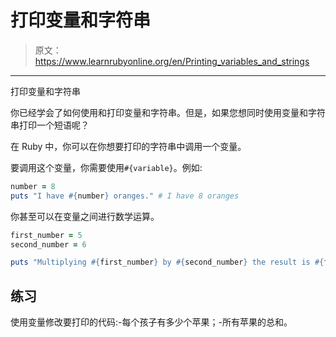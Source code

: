 # 打印变量和字符串

> 原文：<https://www.learnrubyonline.org/en/Printing_variables_and_strings>

* * *

打印变量和字符串

你已经学会了如何使用和打印变量和字符串。但是，如果您想同时使用变量和字符串打印一个短语呢？

在 Ruby 中，你可以在你想要打印的字符串中调用一个变量。

要调用这个变量，你需要使用`#{variable}`。例如:

```rb
number = 8
puts "I have #{number} oranges." # I have 8 oranges 
```

你甚至可以在变量之间进行数学运算。

```rb
first_number = 5
second_number = 6

puts "Multiplying #{first_number} by #{second_number} the result is #{first_number * second_number}" 
```

## 练习

使用变量修改要打印的代码:-每个孩子有多少个苹果；-所有苹果的总和。